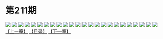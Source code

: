 # 第211期
![](https://mao.mhtupian.com/uploads/img/7563/160899/001.jpg)
![](https://mao.mhtupian.com/uploads/img/7563/160899/002.jpg)
![](https://mao.mhtupian.com/uploads/img/7563/160899/003.jpg)
![](https://mao.mhtupian.com/uploads/img/7563/160899/004.jpg)
![](https://mao.mhtupian.com/uploads/img/7563/160899/005.jpg)
![](https://mao.mhtupian.com/uploads/img/7563/160899/006.jpg)
![](https://mao.mhtupian.com/uploads/img/7563/160899/007.jpg)
![](https://mao.mhtupian.com/uploads/img/7563/160899/008.jpg)
![](https://mao.mhtupian.com/uploads/img/7563/160899/009.jpg)
![](https://mao.mhtupian.com/uploads/img/7563/160899/010.jpg)
![](https://mao.mhtupian.com/uploads/img/7563/160899/011.jpg)
![](https://mao.mhtupian.com/uploads/img/7563/160899/012.jpg)
![](https://mao.mhtupian.com/uploads/img/7563/160899/013.jpg)
![](https://mao.mhtupian.com/uploads/img/7563/160899/014.jpg)
![](https://mao.mhtupian.com/uploads/img/7563/160899/015.jpg)
![](https://mao.mhtupian.com/uploads/img/7563/160899/016.jpg)
![](https://mao.mhtupian.com/uploads/img/7563/160899/017.jpg)
![](https://mao.mhtupian.com/uploads/img/7563/160899/018.jpg)
![](https://mao.mhtupian.com/uploads/img/7563/160899/019.jpg)
![](https://mao.mhtupian.com/uploads/img/7563/160899/020.jpg)
![](https://mao.mhtupian.com/uploads/img/7563/160899/021.jpg)
![](https://mao.mhtupian.com/uploads/img/7563/160899/022.jpg)
![](https://mao.mhtupian.com/uploads/img/7563/160899/023.jpg)
![](https://mao.mhtupian.com/uploads/img/7563/160899/024.jpg)
[【上一章】](./71.md)
[【目录】](./READMD.md)
[【下一章】](./73.md)
